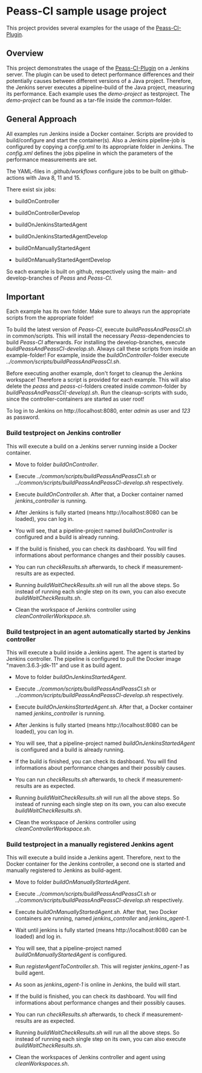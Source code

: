 # Peass-CI sample usage project

This project provides several examples for the usage of the [Peass-CI-Plugin](https://github.com/DaGeRe/peass-ci). 

## Overview
This project demonstrates the usage of the [Peass-CI-Plugin](https://github.com/DaGeRe/peass-ci) on a Jenkins server. The plugin can be used to detect performance differences and their potentially causes between different versions of a Java project. Therefore, the Jenkins server executes a pipeline-build of the Java project, measuring its performance.
Each example uses the *demo-project* as testproject. The *demo-project* can be found as a tar-file inside the *common*-folder.

## General Approach
All examples run Jenkins inside a Docker container. Scripts are provided to build/configure and start the container(s). Also a Jenkins pipeline-job is configured by copying a *config.xml* to its appropriate folder in Jenkins. The *config.xml* defines the jobs pipeline in which the parameters of the performance measurements are set.

The YAML-files in *.github/workflows* configure jobs to be built on github-actions with Java 8, 11 and 15.

There exist six jobs:

* buildOnController

* buildOnControllerDevelop

* buildOnJenkinsStartedAgent

* buildOnJenkinsStartedAgentDevelop

* buildOnManuallyStartedAgent

* buildOnManuallyStartedAgentDevelop

So each example is built on github, respectively using the main- and develop-branches of *Peass* and *Peass-CI*.

## Important
Each example has its own folder. Make sure to always run the appropriate scripts from the appropriate folder!

To build the latest version of *Peass-CI*, execute *buildPeassAndPeassCI.sh* in common/scripts. This will install the necessary *Peass*-dependencies to build *Peass-CI* afterwards. For installing the develop-branches, execute *buildPeassAndPeassCI-develop.sh*. Always call these scripts from inside an example-folder! For example, inside the *buildOnController*-folder execute *../common/scripts/buildPeassAndPeassCI.sh*.

Before executing another example, don't forget to cleanup the Jenkins workspace! Therefore a script is provided for each example. This will also delete the *peass* and *peass-ci*-folders created inside *common*-folder by *buildPeassAndPeassCI(-develop).sh*. Run the cleanup-scripts with sudo, since the controller-containers are started as user root!

To log in to Jenkins on http://localhost:8080, enter *admin* as user and *123* as password.

### Build testproject on Jenkins controller
This will execute a build on a Jenkins server running inside a Docker container.

* Move to folder *buildOnController*.

* Execute *../common/scripts/buildPeassAndPeassCI.sh* or *../common/scripts/buildPeassAndPeassCI-develop.sh* respectively.

* Execute *buildOnController.sh*. After that, a Docker container named *jenkins_controller* is running.

* After Jenkins is fully started (means http://localhost:8080 can be loaded), you can log in.

* You will see, that a pipeline-project named *buildOnController* is configured and a build is already running.

* If the build is finished, you can check its dashboard. You will find informations about performance changes and their possibly causes.

* You can run *checkResults.sh* afterwards, to check if measurement-results are as expected.

* Running *buildWaitCheckResults.sh* will run all the above steps. So instead of running each single step on its own, you can also execute *buildWaitCheckResults.sh*.

* Clean the workspace of Jenkins controller using *cleanControllerWorkspace.sh*.

### Build testproject in an agent automatically started by Jenkins controller

This will execute a build inside a Jenkins agent. The agent is started by Jenkins controller. The pipeline is configured to pull the Docker image "maven:3.6.3-jdk-11" and use it as build agent.

* Move to folder *buildOnJenkinsStartedAgent*.

* Execute *../common/scripts/buildPeassAndPeassCI.sh* or *../common/scripts/buildPeassAndPeassCI-develop.sh* respectively.

* Execute *buildOnJenkinsStartedAgent.sh*. After that, a Docker container named *jenkins_controller* is running.

* After Jenkins is fully started (means http://localhost:8080 can be loaded), you can log in.

* You will see, that a pipeline-project named *buildOnJenkinsStartedAgent* is configured and a build is already running.

* If the build is finished, you can check its dashboard. You will find informations about performance changes and their possibly causes.

* You can run *checkResults.sh* afterwards, to check if measurement-results are as expected.

* Running *buildWaitCheckResults.sh* will run all the above steps. So instead of running each single step on its own, you can also execute *buildWaitCheckResults.sh*.

* Clean the workspace of Jenkins controller using *cleanControllerWorkspace.sh*.

### Build testproject in a manually registered Jenkins agent
This will execute a build inside a Jenkins agent. Therefore, next to the Docker container for the Jenkins controller, a second one is started and manually registered to Jenkins as build-agent. 

* Move to folder *buildOnManuallyStartedAgent*.

* Execute *../common/scripts/buildPeassAndPeassCI.sh* or *../common/scripts/buildPeassAndPeassCI-develop.sh* respectively.

* Execute *buildOnManuallyStartedAgent.sh*. After that, two Docker containers are running, named *jenkins_controller* and *jenkins_agent-1*.

* Wait until jenkins is fully started (means http://localhost:8080 can be loaded) and log in.

* You will see, that a pipeline-project named *buildOnManuallyStartedAgent* is configured.

* Run *registerAgentToController.sh*. This will register *jenkins_agent-1* as build agent.

* As soon as *jenkins_agent-1* is online in Jenkins, the build will start.

* If the build is finished, you can check its dashboard. You will find informations about performance changes and their possibly causes.

* You can run *checkResults.sh* afterwards, to check if measurement-results are as expected.

* Running *buildWaitCheckResults.sh* will run all the above steps. So instead of running each single step on its own, you can also execute *buildWaitCheckResults.sh*.

* Clean the workspaces of Jenkins controller and agent using *cleanWorkspaces.sh*.
